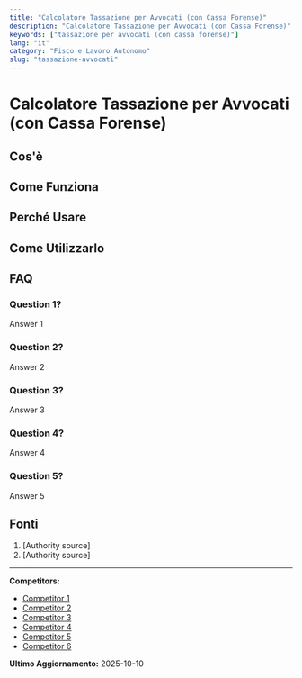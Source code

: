 ```yaml
---
title: "Calcolatore Tassazione per Avvocati (con Cassa Forense)"
description: "Calcolatore Tassazione per Avvocati (con Cassa Forense)"
keywords: ["tassazione per avvocati (con cassa forense)"]
lang: "it"
category: "Fisco e Lavoro Autonomo"
slug: "tassazione-avvocati"
---
```


# Calcolatore Tassazione per Avvocati (con Cassa Forense)

<!-- TODO: Add introduction -->

## Cos'è

<!-- TODO: Explain what this calculator does -->

## Come Funziona

<!-- TODO: Explain methodology -->

## Perché Usare

<!-- TODO: List benefits -->

## Come Utilizzarlo

<!-- TODO: Step-by-step guide -->

## FAQ

### Question 1?
Answer 1

### Question 2?
Answer 2

### Question 3?
Answer 3

### Question 4?
Answer 4

### Question 5?
Answer 5

## Fonti

1. [Authority source]
2. [Authority source]

---

**Competitors:**
- [Competitor 1](https://www.avvocatoandreani.it/servizi/calcolo_fattura_studio_legale.php)
- [Competitor 2](https://www.taxmanapp.it/blog/2024/05/14/calcolo-contributi-cassa-forense-e-tasse-avvocato/)
- [Competitor 3](https://flextax.it/calcolo-tasse-ed-esempi-in-forfettario-per-avvocati/)
- [Competitor 4](https://www.fiscozen.it/guide/calcolo-cassa-avvocato/)
- [Competitor 5](https://www.avvocatoandreani.it/servizi/calcolo-compenso-avvocati-parametri-civili-2014.php)
- [Competitor 6](https://www.cassaforense.it/contributi-in-autoliquidazione/)

**Ultimo Aggiornamento:** 2025-10-10
